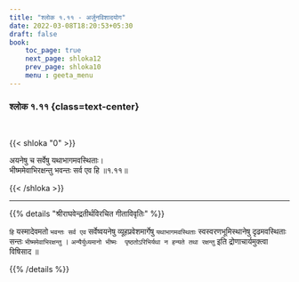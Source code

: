 ```yaml
---
title: "श्लोक १.११ - अर्जुनविशादयोग"
date: 2022-03-08T18:20:53+05:30
draft: false
book:
    toc_page: true
    next_page: shloka12
    prev_page: shloka10
    menu : geeta_menu
---
```




### श्लोक १.११ {class=text-center}

<br/>

{{< shloka  "0"  >}}

अयनेषु च सर्वेषु यथाभागमवस्थिताः।  
भीष्ममेवाभिरक्षन्तु भवन्तः सर्व एव हि ॥१.११॥

{{< /shloka >}}


---

{{% details "श्रीराघवेन्द्रतीर्थविरचित गीताविवृतिः" %}}

`हि` यस्मादेवमतो `भवन्तः सर्व एव` सर्वेष्वयनेषु व्यूहप्रवेशमार्गेषु `यथाभागमवस्थिताः` स्वस्वरणभूमिस्थानेषु दृढमवस्थिताः सन्तः `भीष्ममेवाभिरक्षन्तु` ।  `अन्यैर्युध्यमानो भीष्मः  पृष्ठतोऽरिभिर्यथा न हन्यते तथा रक्षन्तु` इति द्रोणाचार्यमुक्त्वा विषिसाद  ॥


{{% /details %}}

